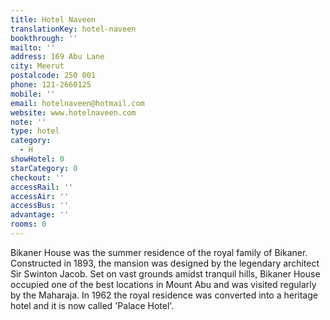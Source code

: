 ```yaml
---
title: Hotel Naveen
translationKey: hotel-naveen
bookthrough: ''
mailto: ''
address: 169 Abu Lane
city: Meerut
postalcode: 250 001
phone: 121-2660125
mobile: ''
email: hotelnaveen@hotmail.com
website: www.hotelnaveen.com
note: ''
type: hotel
category:
  - H
showHotel: 0
starCategory: 0
checkout: ''
accessRail: ''
accessAir: ''
accessBus: ''
advantage: ''
rooms: 0
---
```

Bikaner House was the summer residence of the royal family of Bikaner. Constructed in 1893, the mansion was designed by the legendary architect Sir Swinton Jacob.    Set on vast grounds amidst tranquil hills, Bikaner House occupied one of the best locations in Mount Abu and was visited regularly by the Maharaja.    In 1962 the royal residence was converted into a heritage hotel and it is now called 'Palace Hotel'.